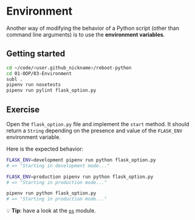 # Environment

Another way of modifying the behavior of a Python script (other than command line arguments) is to use the **environment variables**.

## Getting started

```bash
cd ~/code/<user.github_nickname>/reboot-python
cd 01-OOP/03-Environment
subl .
pipenv run nosetests
pipenv run pylint flask_option.py
```

## Exercise

Open the `flask_option.py` file and implement the `start` method. It should return a `String` depending on the presence and value of the `FLASK_ENV` environment variable.

Here is the expected behavior:

```bash
FLASK_ENV=development pipenv run python flask_option.py
# => "Starting in development mode..."

FLASK_ENV=production pipenv run python flask_option.py
# => "Starting in production mode..."

pipenv run python flask_option.py
# => "Starting in production mode..."
```

:bulb: **Tip**: have a look at the [`os`](https://docs.python.org/3/library/os.html) module.
